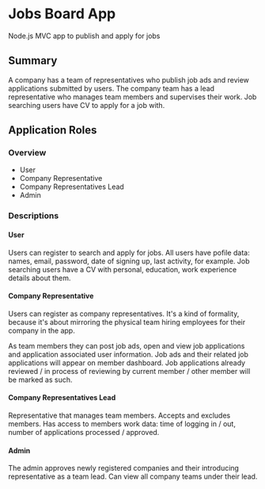 # Jobs Board App 
Node.js MVC app to publish and apply for jobs 

## Summary 
A company has a team of representatives who publish job ads and review applications submitted by users. The company team has a lead representative who manages team members and supervises their work. Job searching users have CV to apply for a job with. 

## Application Roles 

### Overview 
+ User 
+ Company Representative 
+ Company Representatives Lead 
+ Admin 

### Descriptions 

#### User 
Users can register to search and apply for jobs. All users have pofile data: names, email, password, date of signing up, last activity, for example. Job searching users have a CV with personal, education, work experience details about them. 

#### Company Representative 
Users can register as company representatives. It's a kind of formality, because it's about mirroring the physical team hiring employees for their company in the app. 

As team members they can post job ads, open and view job applications and application associated user information. Job ads and their related job applications will appear on member dashboard. Job applications already reviewed / in process of reviewing by current member / other member will be marked as such. 

#### Company Representatives Lead 
Representative that manages team members. Accepts and excludes members. Has access to members work data: time of logging in / out, number of applications processed / approved. 

#### Admin 
The admin approves newly registered companies and their introducing representative as a team lead. Can view all company teams under their lead. 